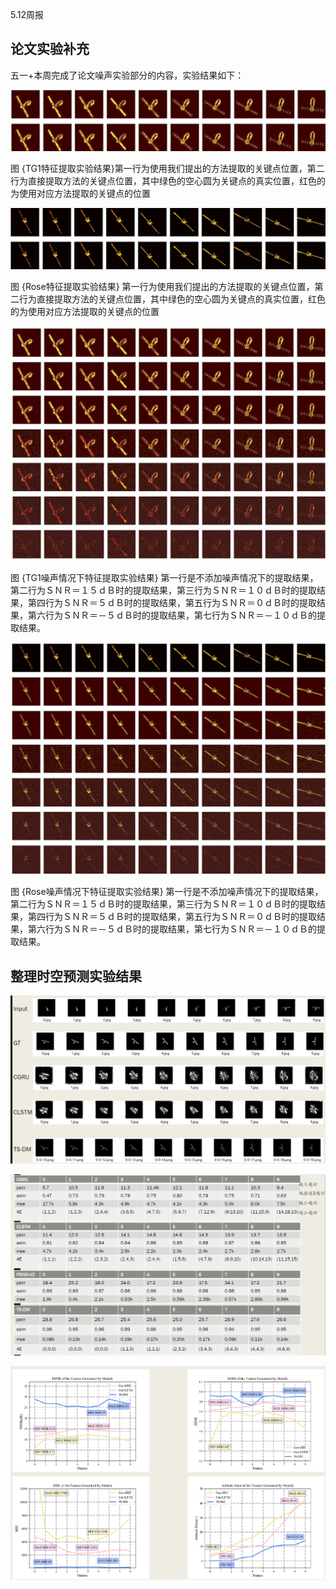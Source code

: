 5.12周报

## 论文实验补充

五一+本周完成了论文噪声实验部分的内容，实验结果如下：

![image-20230511215911605](5.12%E5%91%A8%E6%8A%A5.assets/image-20230511215911605.png)

图 {TG1特征提取实验结果}第一行为使用我们提出的方法提取的关键点位置，第二行为直接提取方法的关键点位置，其中绿色的空心圆为关键点的真实位置，红色的为使用对应方法提取的关键点的位置

![image-20230511215924365](5.12%E5%91%A8%E6%8A%A5.assets/image-20230511215924365.png)

图 {Rose特征提取实验结果} 第一行为使用我们提出的方法提取的关键点位置，第二行为直接提取方法的关键点位置，其中绿色的空心圆为关键点的真实位置，红色的为使用对应方法提取的关键点的位置

![image-20230511215933815](5.12%E5%91%A8%E6%8A%A5.assets/image-20230511215933815.png)

图 {TG1噪声情况下特征提取实验结果} 第一行是不添加噪声情况下的提取结果，第二行为ＳＮＲ＝１５ｄＢ时的提取结果，第三行为ＳＮＲ＝１０ｄＢ时的提取结果，第四行为ＳＮＲ＝５ｄＢ时的提取结果，第五行为ＳＮＲ＝０ｄＢ时的提取结果，第六行为ＳＮＲ＝－５ｄＢ时的提取结果，第七行为ＳＮＲ＝－１０ｄＢ的提取结果。

![image-20230511215940921](5.12%E5%91%A8%E6%8A%A5.assets/image-20230511215940921.png)

图 {Rose噪声情况下特征提取实验结果} 第一行是不添加噪声情况下的提取结果，第二行为ＳＮＲ＝１５ｄＢ时的提取结果，第三行为ＳＮＲ＝１０ｄＢ时的提取结果，第四行为ＳＮＲ＝５ｄＢ时的提取结果，第五行为ＳＮＲ＝０ｄＢ时的提取结果，第六行为ＳＮＲ＝－５ｄＢ时的提取结果，第七行为ＳＮＲ＝－１０ｄＢ的提取结果。

## 整理时空预测实验结果

![image-20230511220711325](5.12%E5%91%A8%E6%8A%A5.assets/image-20230511220711325.png)

![image-20230511220749351](5.12%E5%91%A8%E6%8A%A5.assets/image-20230511220749351.png)

![image-20230511220820303](5.12%E5%91%A8%E6%8A%A5.assets/image-20230511220820303.png)